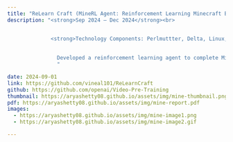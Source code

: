 ```yaml
---
title: "ReLearn Craft (MineRL Agent: Reinforcement Learning Minecraft Bot)"
description: "<strong>Sep 2024 – Dec 2024</strong><br>


              <strong>Technology Components: Perlmuttter, Delta, Linux, Python, Slurm, SSH, Virtual Box, Minecraft</strong><br><br>
              
              
                Developed a reinforcement learning agent to complete Minecraft tasks by designing reward-based training mechanisms. Collaborated with a team of 5 to collect and label datasets from BASALT MineRL competitions, fine-tune pre-trained models, experiment with hyperparameters, and evaluate performance. Leveraged Perlmutter and Delta supercomputers to accelerate training using data parallelism techniques. Attached is the github we based our training upon OpenAI's VPT, and out github which includes some of the scripts we made for training and labelling. 
                "

date: 2024-09-01
link: https://github.com/vineal101/ReLearnCraft
github: https://github.com/openai/Video-Pre-Training
thumbnail: https://aryashetty08.github.io/assets/img/mine-thumbnail.png
pdf: https://aryashetty08.github.io/assets/img/mine-report.pdf
images:
  - https://aryashetty08.github.io/assets/img/mine-image1.png
  - https://aryashetty08.github.io/assets/img/mine-image2.gif

---
```

